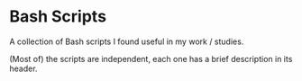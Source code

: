 # Bash Scripts
A collection of Bash scripts I found useful in my work / studies.

(Most of) the scripts are independent, each one has a brief description in its header.

